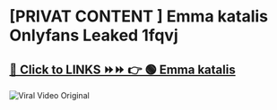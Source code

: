 
 # [PRIVAT CONTENT ] Emma katalis Onlyfans Leaked 1fqvj

## <h2><a href="https://clipsfans.com/Emma_katalis&ref=git">🔗 Click to LINKS ⏩⏩ 👉 🟢 Emma katalis </a></h2>

<a href="https://clipsfans.com/Emma_katalis&ref=git" rel="nofollow" data-target="animated-image.originalLink"><img src="https://i.ibb.co.com/xMMVF88/686577567.gif" alt="Viral Video Original" style="max-width: 100%; display: inline-block;" data-target="animated-image.originalImage"></a>

